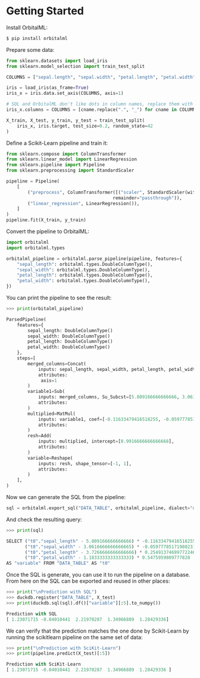# Getting Started

Install OrbitalML:

```bash
$ pip install orbitalml
```

Prepare some data:

```python
from sklearn.datasets import load_iris
from sklearn.model_selection import train_test_split

COLUMNS = ["sepal.length", "sepal.width", "petal.length", "petal.width"]

iris = load_iris(as_frame=True)
iris_x = iris.data.set_axis(COLUMNS, axis=1)

# SQL and OrbitalML don't like dots in column names, replace them with underscores
iris_x.columns = COLUMNS = [cname.replace(".", "_") for cname in COLUMNS]

X_train, X_test, y_train, y_test = train_test_split(
    iris_x, iris.target, test_size=0.2, random_state=42
)
```

Define a Scikit-Learn pipeline and train it:

```python
from sklearn.compose import ColumnTransformer
from sklearn.linear_model import LinearRegression
from sklearn.pipeline import Pipeline
from sklearn.preprocessing import StandardScaler

pipeline = Pipeline(
    [
        ("preprocess", ColumnTransformer([("scaler", StandardScaler(with_std=False), COLUMNS)],
                                        remainder="passthrough")),
        ("linear_regression", LinearRegression()),
    ]
)
pipeline.fit(X_train, y_train)
```

Convert the pipeline to OrbitalML:

```python
import orbitalml
import orbitalml.types

orbitalml_pipeline = orbitalml.parse_pipeline(pipeline, features={
    "sepal_length": orbitalml.types.DoubleColumnType(),
    "sepal_width": orbitalml.types.DoubleColumnType(),
    "petal_length": orbitalml.types.DoubleColumnType(),
    "petal_width": orbitalml.types.DoubleColumnType(),
})
```

You can print the pipeline to see the result:

```python
>>> print(orbitalml_pipeline)

ParsedPipeline(
    features={
        sepal_length: DoubleColumnType()
        sepal_width: DoubleColumnType()
        petal_length: DoubleColumnType()
        petal_width: DoubleColumnType()
    },
    steps=[
        merged_columns=Concat(
            inputs: sepal_length, sepal_width, petal_length, petal_width,
            attributes: 
             axis=1
        )
        variable1=Sub(
            inputs: merged_columns, Su_Subcst=[5.809166666666666, 3.0616666666666665, 3.7266666666666666, 1.18333333...,
            attributes: 
        )
        multiplied=MatMul(
            inputs: variable1, coef=[-0.11633479416518255, -0.05977785171980231, 0.25491374699772246, 0.5475959...,
            attributes: 
        )
        resh=Add(
            inputs: multiplied, intercept=[0.9916666666666668],
            attributes: 
        )
        variable=Reshape(
            inputs: resh, shape_tensor=[-1, 1],
            attributes: 
        )
    ],
)
```

Now we can generate the SQL from the pipeline:

```python
sql = orbitalml.export_sql("DATA_TABLE", orbitalml_pipeline, dialect="duckdb")
```

And check the resulting query:

```python
>>> print(sql)

SELECT ("t0"."sepal_length" - 5.809166666666666) * -0.11633479416518255 + 0.9916666666666668 +  
       ("t0"."sepal_width" - 3.0616666666666665) * -0.05977785171980231 + 
       ("t0"."petal_length" - 3.7266666666666666) * 0.25491374699772246 + 
       ("t0"."petal_width" - 1.1833333333333333) * 0.5475959809777828 
AS "variable" FROM "DATA_TABLE" AS "t0"
```

Once the SQL is generate, you can use it to run the pipeline on a
database. From here on the SQL can be exported and reused in other
places:

```python
>>> print("\nPrediction with SQL")
>>> duckdb.register("DATA_TABLE", X_test)
>>> print(duckdb.sql(sql).df()["variable"][:5].to_numpy())

Prediction with SQL
[ 1.23071715 -0.04010441  2.21970287  1.34966889  1.28429336]
```

We can verify that the prediction matches the one done by Scikit-Learn
by running the scikitlearn pipeline on the same set of data:

```python
>>> print("\nPrediction with SciKit-Learn")
>>> print(pipeline.predict(X_test)[:5])

Prediction with SciKit-Learn
[ 1.23071715 -0.04010441  2.21970287  1.34966889  1.28429336 ]
```
